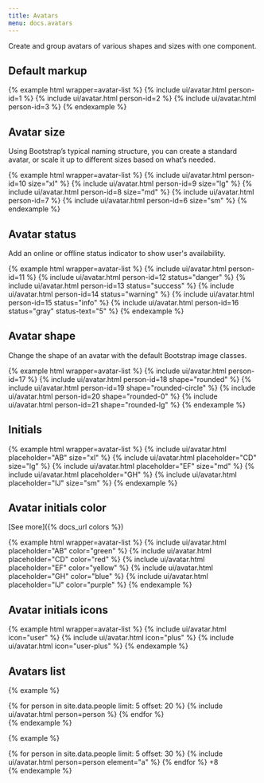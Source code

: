 ```yaml
---
title: Avatars
menu: docs.avatars
---
```


Create and group avatars of various shapes and sizes with one component.

## Default markup

{% example html wrapper=avatar-list %}
{% include ui/avatar.html person-id=1 %}
{% include ui/avatar.html person-id=2 %}
{% include ui/avatar.html person-id=3 %}
{% endexample %}

## Avatar size

Using Bootstrap’s typical naming structure, you can create a standard avatar, or scale it up to different sizes based on what’s needed.

{% example html wrapper=avatar-list %}
{% include ui/avatar.html person-id=10 size="xl" %}
{% include ui/avatar.html person-id=9 size="lg" %}
{% include ui/avatar.html person-id=8 size="md" %}
{% include ui/avatar.html person-id=7 %}
{% include ui/avatar.html person-id=6 size="sm" %}
{% endexample %}

## Avatar status

Add an online or offline status indicator to show user's availability.

{% example html wrapper=avatar-list %}
{% include ui/avatar.html person-id=11 %}
{% include ui/avatar.html person-id=12 status="danger" %}
{% include ui/avatar.html person-id=13 status="success" %}
{% include ui/avatar.html person-id=14 status="warning" %}
{% include ui/avatar.html person-id=15 status="info" %}
{% include ui/avatar.html person-id=16 status="gray" status-text="5" %}
{% endexample %}

## Avatar shape

Change the shape of an avatar with the default Bootstrap image classes.

{% example html wrapper=avatar-list %}
{% include ui/avatar.html person-id=17 %}
{% include ui/avatar.html person-id=18 shape="rounded" %}
{% include ui/avatar.html person-id=19 shape="rounded-circle" %}
{% include ui/avatar.html person-id=20 shape="rounded-0" %}
{% include ui/avatar.html person-id=21 shape="rounded-lg" %}
{% endexample %}

## Initials

{% example html wrapper=avatar-list %}
{% include ui/avatar.html placeholder="AB" size="xl" %}
{% include ui/avatar.html placeholder="CD" size="lg" %}
{% include ui/avatar.html placeholder="EF" size="md" %}
{% include ui/avatar.html placeholder="GH" %}
{% include ui/avatar.html placeholder="IJ" size="sm" %}
{% endexample %}


## Avatar initials color

[See more]({% docs_url colors %})

{% example html wrapper=avatar-list %}
{% include ui/avatar.html placeholder="AB" color="green" %}
{% include ui/avatar.html placeholder="CD" color="red" %}
{% include ui/avatar.html placeholder="EF" color="yellow" %}
{% include ui/avatar.html placeholder="GH" color="blue" %}
{% include ui/avatar.html placeholder="IJ" color="purple" %}
{% endexample %}

## Avatar initials icons

{% example html wrapper=avatar-list %}
{% include ui/avatar.html icon="user" %}
{% include ui/avatar.html icon="plus" %}
{% include ui/avatar.html icon="user-plus" %}
{% endexample %}

## Avatars list

{% example %}
<div class="avatar-list">
{% for person in site.data.people limit: 5 offset: 20 %}
  {% include ui/avatar.html person=person %}
{% endfor %}
</div>
{% endexample %}

{% example %}
<div class="avatar-list avatar-list-stacked">
  {% for person in site.data.people limit: 5 offset: 30 %}
  {% include ui/avatar.html person=person element="a" %}
  {% endfor %}
  <span class="avatar" element="a">+8</span>
</div>
{% endexample %}
